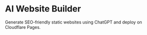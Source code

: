 # AI Website Builder

Generate SEO-friendly static websites using ChatGPT and deploy on Cloudflare Pages.